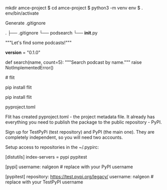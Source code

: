 mkdir amce-project
$ cd amce-project
$ python3 -m venv env
$ . env/bin/activate

Generate .gitignore

.
├── .gitignore
└── podsearch
    └── __init__.py

"""Let's find some podcasts!"""

 __version__ = "0.1.0"


 def search(name, count=5):
     """Search podcast by name."""
     raise NotImplementedError()

# flit

pip install flit

pip install flit

pyproject.toml

Flit has created pyproject.toml - the project metadata file. It already has everything you need to publish the package to the public repository - PyPI.

Sign up for TestPyPi (test repository) and PyPI (the main one). They are completely independent, so you will need two accounts.

Setup access to repositories in the ~/.pypirc:

[distutils]
index-servers =
  pypi
  pypitest

[pypi]
username: nalgeon  # replace with your PyPI username

[pypitest]
repository: https://test.pypi.org/legacy/
username: nalgeon  # replace with your TestPyPI username



